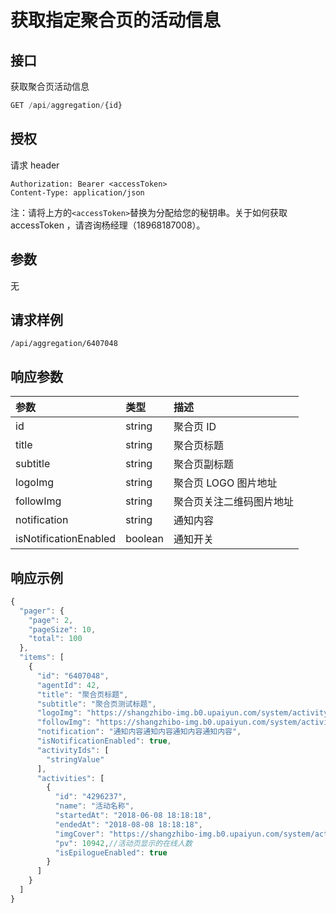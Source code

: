 # 获取指定聚合页的活动信息

## 接口

获取聚合页活动信息

```javascript
GET /api/aggregation/{id}
```

## 授权

请求 header

```http
Authorization: Bearer <accessToken>
Content-Type: application/json
```

注：请将上方的`<accessToken>`替换为分配给您的秘钥串。关于如何获取 accessToken ，请咨询杨经理（18968187008）。

## 参数

无

## 请求样例

```text
/api/aggregation/6407048
```

## 响应参数

| 参数 | 类型 | 描述 |
| :--- | :--- | :--- |
| id | string | 聚合页 ID |
| title | string | 聚合页标题 |
| subtitle | string | 聚合页副标题 |
| logoImg | string | 聚合页 LOGO 图片地址 |
| followImg | string | 聚合页关注二维码图片地址 |
| notification | string | 通知内容 |
| isNotificationEnabled | boolean | 通知开关 |

## 响应示例

```javascript
{
  "pager": {
    "page": 2,
    "pageSize": 10,
    "total": 100
  },
  "items": [
    {
      "id": "6407048",
      "agentId": 42,
      "title": "聚合页标题",
      "subtitle": "聚合页测试标题",
      "logoImg": "https://shangzhibo-img.b0.upaiyun.com/system/activity/template/followImg.jpg",
      "followImg": "https://shangzhibo-img.b0.upaiyun.com/system/activity/template/followImg.jpg",
      "notification": "通知内容通知内容通知内容通知内容",
      "isNotificationEnabled": true,
      "activityIds": [
        "stringValue"
      ],
      "activities": [
        {
          "id": "4296237",
          "name": "活动名称",
          "startedAt": "2018-06-08 18:18:18",
          "endedAt": "2018-08-08 18:18:18",
          "imgCover": "https://shangzhibo-img.b0.upaiyun.com/system/activity/template/followImg.jpg",
          "pv": 10942,//活动页显示的在线人数
          "isEpilogueEnabled": true
        }
      ]
    }
  ]
}
```

